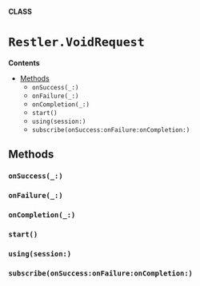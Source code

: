 **CLASS**

# `Restler.VoidRequest`

**Contents**

- [Methods](#methods)
  - `onSuccess(_:)`
  - `onFailure(_:)`
  - `onCompletion(_:)`
  - `start()`
  - `using(session:)`
  - `subscribe(onSuccess:onFailure:onCompletion:)`

## Methods
### `onSuccess(_:)`

### `onFailure(_:)`

### `onCompletion(_:)`

### `start()`

### `using(session:)`

### `subscribe(onSuccess:onFailure:onCompletion:)`
